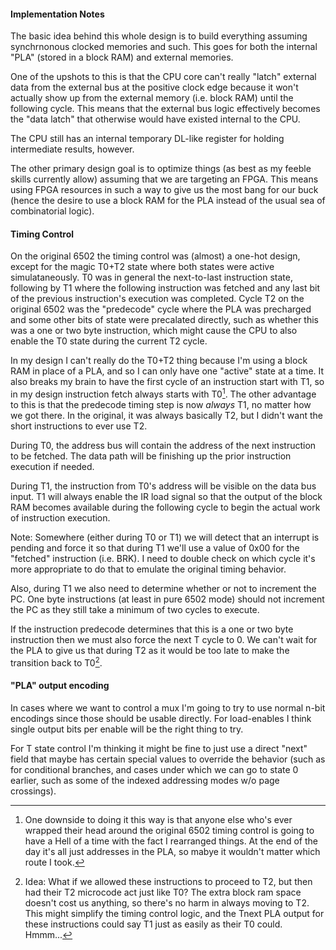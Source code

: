 #### Implementation Notes

The basic idea behind this whole design is to build everything assuming synchrnonous clocked memories and such.  This goes for both the internal "PLA" (stored in a block RAM) and external memories.

One of the upshots to this is that the CPU core can't really "latch" external data from the external bus at the positive clock edge because it won't actually show up from the external memory (i.e. block RAM) until the following cycle.   This means that the external bus logic effectively becomes the "data latch" that otherwise would have existed internal to the CPU.

The CPU still has an internal temporary DL-like register for holding intermediate results, however.

The other primary design goal is to optimize things (as best as my feeble skills currently allow) assuming that we are targeting an FPGA.  This means using FPGA resources in such a way to give us the most bang for our buck (hence the desire to use a block RAM for the PLA instead of the usual sea of combinatorial logic).

#### Timing Control

On the original 6502 the timing control was (almost) a one-hot design, except for the magic T0+T2 state where both states were active simulataneously.   T0 was in general the next-to-last instruction state, following by T1 where the following instruction was fetched and any last bit of the previous instruction's execution was completed.   Cycle T2 on the original 6502 was the "predecode" cycle where the PLA was precharged and some other bits of state were precalated directly, such as whether this was a one or two byte instruction, which might cause the CPU to also enable the T0 state during the current T2 cycle.

In my design I can't really do the T0+T2 thing because I'm using a block RAM in place of a PLA, and so I can only have one "active" state at a time.  It also breaks my brain to have the first cycle of an instruction start with T1, so in my design instruction fetch always starts with T0[^brain].  The other advantage to this is that the predecode timing step is now *always* T1, no matter how we got there.  In the original, it was always basically T2, but I didn't want the short instructions to ever use T2.

During T0, the address bus will contain the address of the next instruction to be fetched.  The data path will be finishing up the prior instruction execution if needed.

During T1, the instruction from T0's address will be visible on the data bus input.  T1 will always enable the IR load signal so that the output of the block RAM becomes available during the following cycle to begin the actual work of instruction execution.

Note: Somewhere (either during T0 or T1) we will detect that an interrupt is pending and force it so that during T1 we'll use a value of 0x00 for the "fetched" instruction (i.e. BRK).   I need to double check on which cycle it's more appropriate to do that to emulate the original timing behavior.

Also, during T1 we also need to determine whether or not to increment the PC.  One byte instructions (at least in pure 6502 mode) should not increment the PC as they still take a minimum of two cycles to execute.

If the instruction predecode determines that this is a one or two byte instruction then we must also force the next T cycle to 0.   We can't wait for the PLA to give us that during T2 as it would be too late to make the transition back to T0[^f1].

#### "PLA" output encoding

In cases where we want to control a mux I'm going to try to use normal n-bit encodings since those should be usable directly.  For load-enables I think single output bits per enable will be the right thing to try.

For T state control I'm thinking it might be fine to just use a direct "next" field that maybe has certain special values to override the behavior (such as for conditional branches, and cases under which we can go to state 0 earlier, such as some of the indexed addressing modes w/o page crossings).

[^brain]: One downside to doing it this way is that anyone else who's ever wrapped their head around the original 6502 timing control is going to have a Hell of a time with the fact I rearranged things.   At the end of the day it's all just addresses in the PLA, so mabye it wouldn't matter which route I took.

[^f1]: Idea: What if we allowed these instructions to proceed to T2, but then had their T2 microcode act just like T0?  The extra block ram space doesn't cost us anything, so there's no harm in always moving to T2.  This might simplify the timing control logic, and the Tnext PLA output for these instructions could say T1 just as easily as their T0 could.  Hmmm...